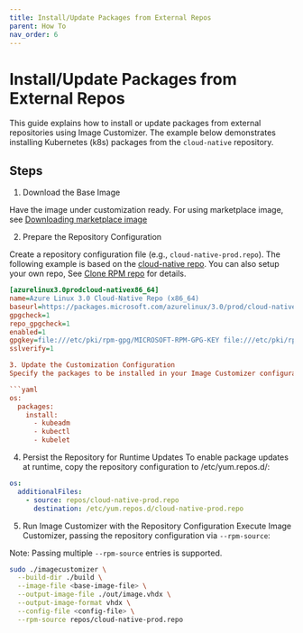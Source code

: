 ```yaml
---
title: Install/Update Packages from External Repos
parent: How To
nav_order: 6
---
```


# Install/Update Packages from External Repos

This guide explains how to install or update packages from external repositories
using Image Customizer. The example below demonstrates installing Kubernetes
(k8s) packages from the `cloud-native` repository.

## Steps

1. Download the Base Image

Have the image under customization ready. For using marketplace image, see
[Downloading marketplace image](./download-marketplace-image.md)

2. Prepare the Repository Configuration

Create a repository configuration file (e.g., `cloud-native-prod.repo`). The
following example is based on the [cloud-native
repo](https://packages.microsoft.com/azurelinux/3.0/prod/cloud-native/x86_64/config.repo).
You can also setup your own repo, See [Clone RPM repo](./clone-rpm-repo.md) for
details.

```ini
[azurelinux3.0prodcloud-nativex86_64]
name=Azure Linux 3.0 Cloud-Native Repo (x86_64)
baseurl=https://packages.microsoft.com/azurelinux/3.0/prod/cloud-native/x86_64/
gpgcheck=1
repo_gpgcheck=1
enabled=1
gpgkey=file:///etc/pki/rpm-gpg/MICROSOFT-RPM-GPG-KEY file:///etc/pki/rpm-gpg/MICROSOFT-METADATA-GPG-KEY
sslverify=1

3. Update the Customization Configuration
Specify the packages to be installed in your Image Customizer configuration file:

```yaml
os:
  packages:
    install:
      - kubeadm
      - kubectl
      - kubelet
```

4. Persist the Repository for Runtime Updates To enable package updates at
runtime, copy the repository configuration to /etc/yum.repos.d/:

```yaml
os:
  additionalFiles:
    - source: repos/cloud-native-prod.repo
      destination: /etc/yum.repos.d/cloud-native-prod.repo
```

5. Run Image Customizer with the Repository Configuration Execute Image
Customizer, passing the repository configuration via `--rpm-source`:

Note: Passing multiple `--rpm-source` entries is supported.

```bash
sudo ./imagecustomizer \
  --build-dir ./build \
  --image-file <base-image-file> \
  --output-image-file ./out/image.vhdx \
  --output-image-format vhdx \
  --config-file <config-file> \
  --rpm-source repos/cloud-native-prod.repo
```
